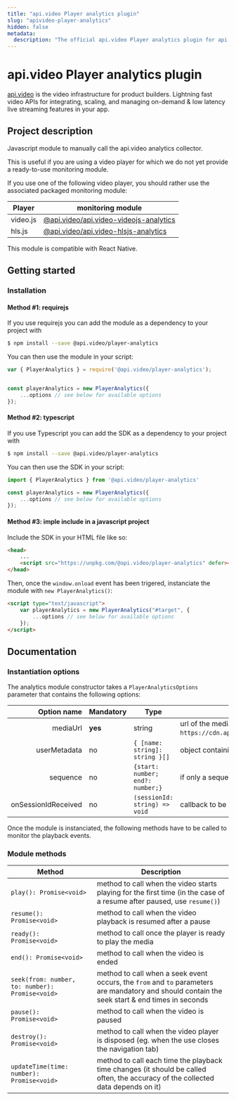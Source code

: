 ```yaml
---
title: "api.video Player analytics plugin"
slug: "apivideo-player-analytics"
hidden: false
metadata: 
  description: "The official api.video Player analytics plugin for api.video. [api.video](https://api.video/) is the video infrastructure for product builders. Lightning fast video APIs for integrating, scaling, and managing on-demand & low latency live streaming features in your app."
---
```


# api.video Player analytics plugin

[api.video](https://api.video/) is the video infrastructure for product builders. Lightning fast video APIs for integrating, scaling, and managing on-demand & low latency live streaming features in your app.

## Project description

Javascript module to manually call the api.video analytics collector. 

This is useful if you are using a video player for which we do not yet provide a ready-to-use monitoring module.

If you use one of the following video player, you should rather use the associated packaged monitoring module:

| Player   | monitoring module                                                                           |
| -------- | ------------------------------------------------------------------------------------------- |
| video.js | [@api.video/api.video-videojs-analytics](https://github.com/apivideo/api.video-videojs-analytics) |
| hls.js   | [@api.video/api.video-hlsjs-analytics](https://github.com/apivideo/api.video-hlsjs-analytics)     |


This module is compatible with React Native.

## Getting started

### Installation 

#### Method #1: requirejs

If you use requirejs you can add the module as a dependency to your project with 

```sh
$ npm install --save @api.video/player-analytics
```

You can then use the module in your script: 

```javascript
var { PlayerAnalytics } = require('@api.video/player-analytics');


const playerAnalytics = new PlayerAnalytics({
    ...options // see below for available options
});
```

#### Method #2: typescript

If you use Typescript you can add the SDK as a dependency to your project with 

```sh
$ npm install --save @api.video/player-analytics
```

You can then use the SDK in your script: 

```typescript
import { PlayerAnalytics } from '@api.video/player-analytics'

const playerAnalytics = new PlayerAnalytics({
    ...options // see below for available options
});
```

#### Method #3: imple include in a javascript project

Include the SDK in your HTML file like so:

```html
<head>
    ...
    <script src="https://unpkg.com/@api.video/player-analytics" defer></script>
</head>
```

Then, once the `window.onload` event has been trigered, instanciate the module with `new PlayerAnalytics()`:
```html
<script type="text/javascript">
    var playerAnalytics = new PlayerAnalytics("#target", { 
        ...options // see below for available options
    });
</script>
```

## Documentation

### Instantiation options

The analytics module constructor takes a `PlayerAnalyticsOptions` parameter that contains the following options:

 
|         Option name | Mandatory | Type                                  | Description                                                                                                  |
| ------------------: | --------- | ------------------------------------- | ------------------------------------------------------------------------------------------------------------ |
|            mediaUrl | **yes**   | string                                | url of the media (eg. `https://cdn.api.video/vod/vi5oDagRVJBSKHxSiPux5rYD/hls/manifest.m3u8`)                |
|        userMetadata | no        | ```{ [name: string]: string }[]```    | object containing [metadata](https://api.video/blog/tutorials/dynamic-metadata/) (see **Full example** below) |
|            sequence | no        | ```{start: number; end?: number;} ``` | if only a sequence of the video is going to be played                                                        |
| onSessionIdReceived | no        | ```(sessionId: string) => void```     | callback to be called once the session id is reveiced                                                        |
 

Once the module is instanciated, the following methods have to be called to monitor the playback events.

### Module methods

| Method | Description |
|----------|----------|
| `play(): Promise<void>` | method to call when the video starts playing for the first time (in the case of a resume after paused, use `resume()`) |
| `resume(): Promise<void>` | method to call when the video playback is resumed after a pause |
| `ready(): Promise<void>` | method to call once the player is ready to play the media |
| `end(): Promise<void>` | method to call when the video is ended |
| `seek(from: number, to: number): Promise<void>` | method to call when a seek event occurs, the `from` and `to` parameters are mandatory and should contain the seek start & end times in seconds |
| `pause(): Promise<void>` | method to call when the video is paused |
| `destroy(): Promise<void>` | method to call when the video player is disposed (eg. when the use closes the navigation tab) |
| `updateTime(time: number): Promise<void>` | method to call each time the playback time changes (it should be called often, the accuracy of the collected data depends on it) |